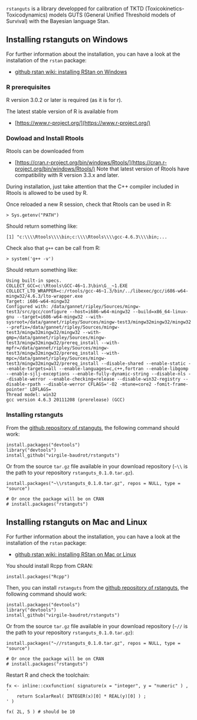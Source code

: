`rstanguts` is a library developped for calibration of TKTD
(Toxicokinetics-Toxicodynamics) models GUTS (General Unified Threshold models of
   Survival) with the Bayesian language Stan.

## Installing rstanguts on Windows

For further information about the installation, you can have a look at the installation of the `rstan` package:
- [github rstan wiki: installing RStan on Windows](https://github.com/stan-dev/rstan/wiki/Installing-RStan-on-Windows)

### R prerequisites

R version 3.0.2 or later is required (as it is for r).

The latest stable version of R is available from
- [https://www.r-project.org/](https://www.r-project.org/)

### Dowload and Install Rtools

Rtools can be downloaded from
- [https://cran.r-project.org/bin/windows/Rtools/](https://cran.r-project.org/bin/windows/Rtools/)
Note that latest version of Rtools have compatibility with R version 3.3.x and later.

During installation, just take attention that the C++ compiler included in Rtools is allowed to be used by R.

Once reloaded a new R session, check that Rtools can be used in R:

```
> Sys.getenv("PATH")
```
Should return something like:
```
[1] "c:\\\\Rtools\\\\bin;c:\\\\Rtools\\\\gcc-4.6.3\\\\bin;...
```

Check also that `g++` can be call from R:
```
> system('g++ -v')
```
Should return something like:
```
Using built-in specs.
COLLECT_GCC=c:\Rtools\GCC-46~1.3\bin\G__~1.EXE
COLLECT_LTO_WRAPPER=c:/rtools/gcc-46~1.3/bin/../libexec/gcc/i686-w64-mingw32/4.6.3/lto-wrapper.exe
Target: i686-w64-mingw32
Configured with: /data/gannet/ripley/Sources/mingw-test3/src/gcc/configure --host=i686-w64-mingw32 --build=x86_64-linux-gnu --target=i686-w64-mingw32 --with-sysroot=/data/gannet/ripley/Sources/mingw-test3/mingw32mingw32/mingw32 --prefix=/data/gannet/ripley/Sources/mingw-test3/mingw32mingw32/mingw32 --with-gmp=/data/gannet/ripley/Sources/mingw-test3/mingw32mingw32/prereq_install --with-mpfr=/data/gannet/ripley/Sources/mingw-test3/mingw32mingw32/prereq_install --with-mpc=/data/gannet/ripley/Sources/mingw-test3/mingw32mingw32/prereq_install --disable-shared --enable-static --enable-targets=all --enable-languages=c,c++,fortran --enable-libgomp --enable-sjlj-exceptions --enable-fully-dynamic-string --disable-nls --disable-werror --enable-checking=release --disable-win32-registry --disable-rpath --disable-werror CFLAGS='-O2 -mtune=core2 -fomit-frame-pointer' LDFLAGS=
Thread model: win32
gcc version 4.6.3 20111208 (prerelease) (GCC)
```

### Installing rstanguts

From the [github repository of rstanguts](https://github.com/virgile-baudrot/rstanguts), the following command should work:
```
install.packages("devtools")
library("devtools")
install_github("virgile-baudrot/rstanguts")
```

Or from the source `tar.gz` file available in your download repository (`~\\` is the path to your repository `rstanguts_0.1.0.tar.gz`).
```
install.packages("~\\rstanguts_0.1.0.tar.gz", repos = NULL, type = "source")
```

```
# Or once the package will be on CRAN
# install.packages("rstanguts")
```

## Installing rstanguts on Mac and Linux

For further information about the installation, you can have a look at the installation of the `rstan` package:
- [github rstan wiki: installing RStan on Mac or Linux](https://github.com/stan-dev/rstan/wiki/Installing-RStan-on-Mac-or-Linux)

You should install Rcpp from CRAN:
```
install.packages("Rcpp")
```

Then, you can install `rstanguts` from the [github repository of rstanguts](https://github.com/virgile-baudrot/rstanguts), the following command should work:
```
install.packages("devtools")
library("devtools")
install_github("virgile-baudrot/rstanguts")
```

Or from the source `tar.gz` file available in your download repository (`~//` is the path to your repository `rstanguts_0.1.0.tar.gz`):
```
install.packages("~//rstanguts_0.1.0.tar.gz", repos = NULL, type = "source")
```

```
# Or once the package will be on CRAN
# install.packages("rstanguts")
```


Restart R and check the toolchain:
```
fx <- inline::cxxfunction( signature(x = "integer", y = "numeric" ) , '
	return ScalarReal( INTEGER(x)[0] * REAL(y)[0] ) ;
' )

fx( 2L, 5 ) # should be 10
```